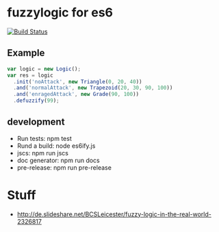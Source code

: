 # fuzzylogic for es6

[![Build Status](https://travis-ci.org/sebs/es6-fuzz.png)](https://travis-ci.org/sebs/es6-fuzz)


## Example

```javascript
var logic = new Logic();
var res = logic
  .init('noAttack', new Triangle(0, 20, 40))
  .and('normalAttack', new Trapezoid(20, 30, 90, 100))
  .and('enragedAttack', new Grade(90, 100))
  .defuzzify(99);
```

## development

* Run tests: npm test
* Rund a build: node es6ify.js
* jscs: npm run jscs
* doc generator: npm run docs
* pre-release: npm run pre-release

# Stuff
* http://de.slideshare.net/BCSLeicester/fuzzy-logic-in-the-real-world-2326817
